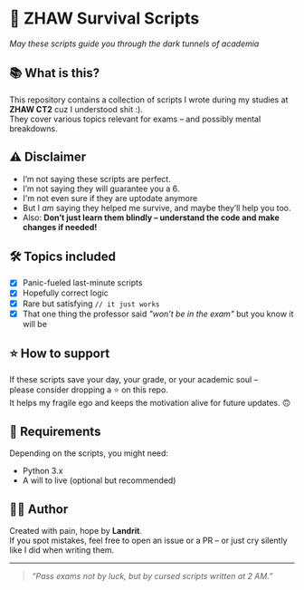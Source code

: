 # 🧠 ZHAW Survival Scripts

*May these scripts guide you through the dark tunnels of academia*

## 📚 What is this?

This repository contains a collection of scripts I wrote during my studies at **ZHAW CT2** cuz I understood shit :).  
They cover various topics relevant for exams – and possibly mental breakdowns.  

## ⚠️ Disclaimer

- I’m not saying these scripts are perfect.
- I’m not saying they will guarantee you a 6.
- I'm not even sure if they are uptodate anymore
- But I *am* saying they helped me survive, and maybe they’ll help you too.
- Also: **Don’t just learn them blindly – understand the code and make changes if needed!**

## 🛠 Topics included

- [x] Panic-fueled last-minute scripts
- [x] Hopefully correct logic
- [x] Rare but satisfying `// it just works`
- [x] That one thing the professor said *"won’t be in the exam"* but you know it will be

## ⭐ How to support

If these scripts save your day, your grade, or your academic soul –  
please consider dropping a ⭐ on this repo.  
It helps my fragile ego and keeps the motivation alive for future updates. 🙃

## 🐍 Requirements

Depending on the scripts, you might need:

- Python 3.x
- A will to live (optional but recommended)

## 🧙‍♂️ Author

Created with pain, hope by **Landrit**.  
If you spot mistakes, feel free to open an issue or a PR – or just cry silently like I did when writing them.

---

> *“Pass exams not by luck, but by cursed scripts written at 2 AM.”*

